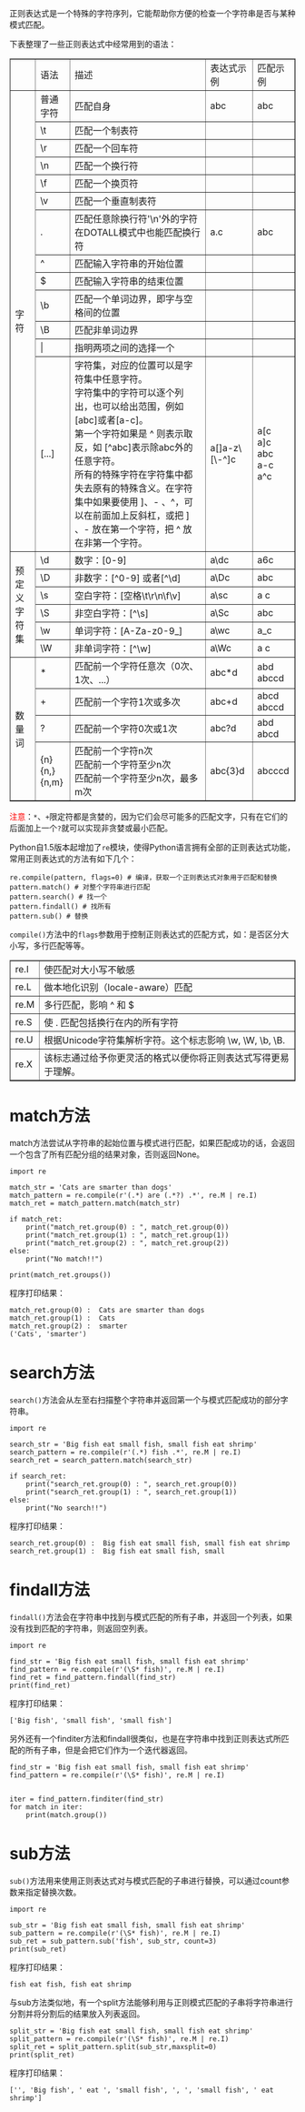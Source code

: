 正则表达式是一个特殊的字符序列，它能帮助你方便的检查一个字符串是否与某种模式匹配。

下表整理了一些正则表达式中经常用到的语法：
<table border="1" cellpadding="0" cellspacing="0"><tbody><tr><td>&nbsp;</td><td>语法</td><td>描述</td><td>表达式示例</td><td>匹配示例</td></tr><tr><td rowspan="13">字符</td><td>普通字符</td><td>匹配自身</td><td>abc</td><td>abc</td></tr><tr><td>\t</td><td>匹配一个制表符</td><td>&nbsp;</td><td>&nbsp;</td></tr><tr><td>\r</td><td>匹配一个回车符</td><td>&nbsp;</td><td>&nbsp;</td></tr><tr><td>\n</td><td>匹配一个换行符</td><td>&nbsp;</td><td>&nbsp;</td></tr><tr><td>\f</td><td>匹配一个换页符</td><td>&nbsp;</td><td>&nbsp;</td></tr><tr><td>\v</td><td>匹配一个垂直制表符</td><td>&nbsp;</td><td>&nbsp;</td></tr><tr><td>.</td><td>匹配任意除换行符'\n'外的字符<br> 在DOTALL模式中也能匹配换行符</td><td>a.c</td><td>abc</td></tr><tr><td>^</td><td>匹配输入字符串的开始位置</td><td>&nbsp;</td><td>&nbsp;</td></tr><tr><td>$</td><td>匹配输入字符串的结束位置</td><td>&nbsp;</td><td>&nbsp;</td></tr><tr><td>\b</td><td>匹配一个单词边界，即字与空格间的位置</td><td>&nbsp;</td><td>&nbsp;</td></tr><tr><td>\B</td><td>匹配非单词边界</td><td>&nbsp;</td><td>&nbsp;</td></tr><tr><td>|</td><td>指明两项之间的选择一个</td><td>&nbsp;</td><td>&nbsp;</td></tr><tr><td>[...]</td><td>字符集，对应的位置可以是字符集中任意字符。<br> 字符集中的字符可以逐个列出，也可以给出范围，例如 [abc]或者[a-c]。<br> 第一个字符如果是 ^ 则表示取反，如 [^abc]表示除abc外的任意字符。<br> 所有的特殊字符在字符集中都失去原有的特殊含义。在字符集中如果要使用 ]、- 、^，可以在前面加上反斜杠，或把 ] 、- 放在第一个字符，把 ^ 放在非第一个字符。</td><td>a[]a-z\[\-^]c</td><td>a[c<br> a]c<br> abc<br> a-c<br> a^c</td></tr><tr><td rowspan="6">预定义字符集</td><td>\d</td><td>数字：[0-9]</td><td>a\dc</td><td>a6c</td></tr><tr><td>\D</td><td>非数字：[^0-9] 或者[^\d]</td><td>a\Dc</td><td>abc</td></tr><tr><td>\s</td><td>空白字符：[空格\t\r\n\f\v]</td><td>a\sc</td><td>a c</td></tr><tr><td>\S</td><td>非空白字符：[^\s]</td><td>a\Sc</td><td>abc</td></tr><tr><td>\w</td><td>单词字符：[A-Za-z0-9_]</td><td>a\wc</td><td>a_c</td></tr><tr><td>\W</td><td>非单词字符：[^\w]</td><td>a\Wc</td><td>a c</td></tr><tr><td rowspan="4">数量词</td><td>*</td><td>匹配前一个字符任意次（0次、1次、...）</td><td>abc*d</td><td>abd<br> abccd</td></tr><tr><td>+</td><td>匹配前一个字符1次或多次</td><td>abc+d</td><td>abcd<br> abccd</td></tr><tr><td>?</td><td>匹配前一个字符0次或1次</td><td>abc?d</td><td>abd<br> abcd</td></tr><tr><td>{n}<br> {n,}<br> {n,m}</td><td>匹配前一个字符n次<br> 匹配前一个字符至少n次&nbsp;&nbsp;<br> 匹配前一个字符至少n次，最多m次</td><td>abc{3}d</td><td>abcccd</td></tr></tbody></table>

<font color=red>注意</font>：`*`、`+`限定符都是贪婪的，因为它们会尽可能多的匹配文字，只有在它们的后面加上一个`?`就可以实现非贪婪或最小匹配。

Python自1.5版本起增加了`re`模块，使得Python语言拥有全部的正则表达式功能，常用正则表达式的方法有如下几个：

	re.compile(pattern, flags=0) # 编译，获取一个正则表达式对象用于匹配和替换
	pattern.match() # 对整个字符串进行匹配
	pattern.search() # 找一个
	pattern.findall() # 找所有
	pattern.sub() # 替换

`compile()`方法中的`flags`参数用于控制正则表达式的匹配方式，如：是否区分大小写，多行匹配等等。

<table border="1" cellpadding="0" cellspacing="0"><tbody><tr><td>re.I</td><td>使匹配对大小写不敏感</td></tr><tr><td>re.L</td><td>做本地化识别（locale-aware）匹配</td></tr><tr><td>re.M</td><td>多行匹配，影响 ^ 和 $</td></tr><tr><td>re.S</td><td>使 . 匹配包括换行在内的所有字符</td></tr><tr><td>re.U</td><td>根据Unicode字符集解析字符。这个标志影响 \w, \W, \b, \B.</td></tr><tr><td>re.X</td><td>该标志通过给予你更灵活的格式以便你将正则表达式写得更易于理解。</td></tr></tbody></table>

# match方法
match方法尝试从字符串的起始位置与模式进行匹配，如果匹配成功的话，会返回一个包含了所有匹配分组的结果对象，否则返回None。 

	import re
	 
	match_str = 'Cats are smarter than dogs'
	match_pattern = re.compile(r'(.*) are (.*?) .*', re.M | re.I)
	match_ret = match_pattern.match(match_str)
	 
	if match_ret:
	    print("match_ret.group(0) : ", match_ret.group(0))
	    print("match_ret.group(1) : ", match_ret.group(1))
	    print("match_ret.group(2) : ", match_ret.group(2))
	else:
	    print("No match!!")
	 
	print(match_ret.groups())

程序打印结果：

	match_ret.group(0) :  Cats are smarter than dogs
	match_ret.group(1) :  Cats
	match_ret.group(2) :  smarter
	('Cats', 'smarter')

# search方法
`search()`方法会从左至右扫描整个字符串并返回第一个与模式匹配成功的部分字符串。

	import re
	 
	search_str = 'Big fish eat small fish, small fish eat shrimp'
	search_pattern = re.compile(r'(.*) fish .*', re.M | re.I)
	search_ret = search_pattern.match(search_str)
	 
	if search_ret:
	    print("search_ret.group(0) : ", search_ret.group(0))
	    print("search_ret.group(1) : ", search_ret.group(1))
	else:
	    print("No search!!")

 程序打印结果：

	search_ret.group(0) :  Big fish eat small fish, small fish eat shrimp
	search_ret.group(1) :  Big fish eat small fish, small

# findall方法
`findall()`方法会在字符串中找到与模式匹配的所有子串，并返回一个列表，如果没有找到匹配的字符串，则返回空列表。

	import re
	 
	find_str = 'Big fish eat small fish, small fish eat shrimp'
	find_pattern = re.compile(r'(\S* fish)', re.M | re.I)
	find_ret = find_pattern.findall(find_str)
	print(find_ret)

程序打印结果： 

	['Big fish', 'small fish', 'small fish']

另外还有一个finditer方法和findall很类似，也是在字符串中找到正则表达式所匹配的所有子串，但是会把它们作为一个迭代器返回。

	find_str = 'Big fish eat small fish, small fish eat shrimp'
	find_pattern = re.compile(r'(\S* fish)', re.M | re.I)
	 
	 
	iter = find_pattern.finditer(find_str)
	for match in iter:
	    print(match.group())

# sub方法
`sub()`方法用来使用正则表达式对与模式匹配的子串进行替换，可以通过count参数来指定替换次数。

	import re
	 
	sub_str = 'Big fish eat small fish, small fish eat shrimp'
	sub_pattern = re.compile(r'(\S* fish)', re.M | re.I)
	sub_ret = sub_pattern.sub('fish', sub_str, count=3)
	print(sub_ret)

程序打印结果： 

	fish eat fish, fish eat shrimp

与sub方法类似地，有一个split方法能够利用与正则模式匹配的子串将字符串进行分割并将分割后的结果放入列表返回。

	split_str = 'Big fish eat small fish, small fish eat shrimp'
	split_pattern = re.compile(r'(\S* fish)', re.M | re.I)
	split_ret = split_pattern.split(sub_str,maxsplit=0)
	print(split_ret)

程序打印结果： 

	['', 'Big fish', ' eat ', 'small fish', ', ', 'small fish', ' eat shrimp']
 
